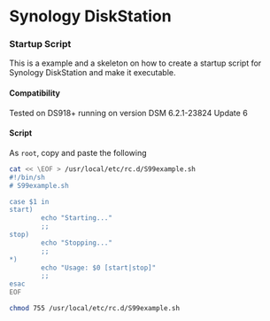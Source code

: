 # Synology DiskStation 
### Startup Script
This is a example and a skeleton on how to create a startup script for Synology DiskStation and make it executable.

#### Compatibility
Tested on DS918+ running on version DSM 6.2.1-23824 Update 6

#### Script
As `root`, copy and paste the following
```bash
cat << \EOF > /usr/local/etc/rc.d/S99example.sh
#!/bin/sh
# S99example.sh

case $1 in
start)
        echo "Starting..."
        ;;
stop)
        echo "Stopping..."
        ;;
*)
        echo "Usage: $0 [start|stop]"
        ;;
esac
EOF

chmod 755 /usr/local/etc/rc.d/S99example.sh
```
